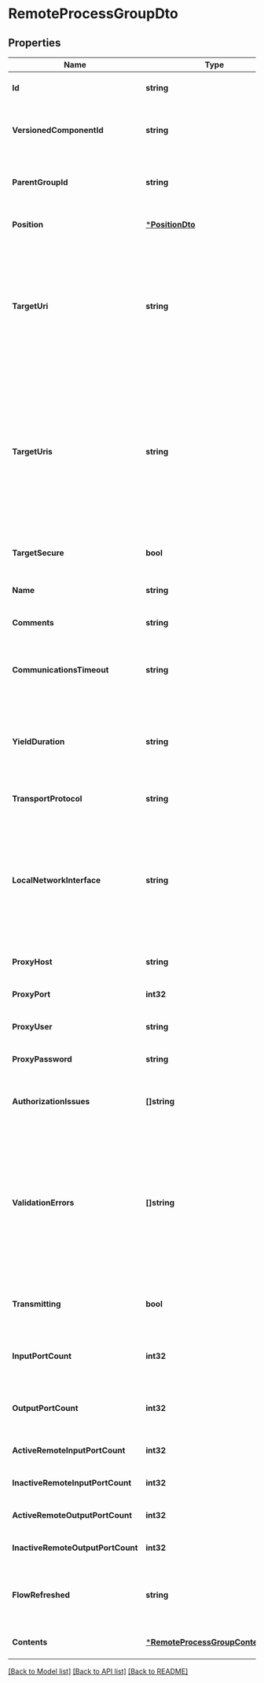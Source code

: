 # RemoteProcessGroupDto

## Properties
Name | Type | Description | Notes
------------ | ------------- | ------------- | -------------
**Id** | **string** | The id of the component. | [optional] [default to null]
**VersionedComponentId** | **string** | The ID of the corresponding component that is under version control | [optional] [default to null]
**ParentGroupId** | **string** | The id of parent process group of this component if applicable. | [optional] [default to null]
**Position** | [***PositionDto**](PositionDTO.md) |  | [optional] [default to null]
**TargetUri** | **string** | The target URI of the remote process group. If target uri is not set, but uris are set, then returns the first url in the urls. If neither target uri nor uris are set, then returns null. | [optional] [default to null]
**TargetUris** | **string** | The target URI of the remote process group. If target uris is not set but target uri is set, then returns a collection containing the single target uri. If neither target uris nor uris are set, then returns null. | [optional] [default to null]
**TargetSecure** | **bool** | Whether the target is running securely. | [optional] [default to null]
**Name** | **string** | The name of the remote process group. | [optional] [default to null]
**Comments** | **string** | The comments for the remote process group. | [optional] [default to null]
**CommunicationsTimeout** | **string** | The time period used for the timeout when communicating with the target. | [optional] [default to null]
**YieldDuration** | **string** | When yielding, this amount of time must elapse before the remote process group is scheduled again. | [optional] [default to null]
**TransportProtocol** | **string** |  | [optional] [default to null]
**LocalNetworkInterface** | **string** | The local network interface to send/receive data. If not specified, any local address is used. If clustered, all nodes must have an interface with this identifier. | [optional] [default to null]
**ProxyHost** | **string** |  | [optional] [default to null]
**ProxyPort** | **int32** |  | [optional] [default to null]
**ProxyUser** | **string** |  | [optional] [default to null]
**ProxyPassword** | **string** |  | [optional] [default to null]
**AuthorizationIssues** | **[]string** | Any remote authorization issues for the remote process group. | [optional] [default to null]
**ValidationErrors** | **[]string** | The validation errors for the remote process group. These validation errors represent the problems with the remote process group that must be resolved before it can transmit.  | [optional] [default to null]
**Transmitting** | **bool** | Whether the remote process group is actively transmitting. | [optional] [default to null]
**InputPortCount** | **int32** | The number of remote input ports currently available on the target. | [optional] [default to null]
**OutputPortCount** | **int32** | The number of remote output ports currently available on the target. | [optional] [default to null]
**ActiveRemoteInputPortCount** | **int32** | The number of active remote input ports. | [optional] [default to null]
**InactiveRemoteInputPortCount** | **int32** | The number of inactive remote input ports. | [optional] [default to null]
**ActiveRemoteOutputPortCount** | **int32** | The number of active remote output ports. | [optional] [default to null]
**InactiveRemoteOutputPortCount** | **int32** | The number of inactive remote output ports. | [optional] [default to null]
**FlowRefreshed** | **string** | The timestamp when this remote process group was last refreshed. | [optional] [default to null]
**Contents** | [***RemoteProcessGroupContentsDto**](RemoteProcessGroupContentsDTO.md) |  | [optional] [default to null]

[[Back to Model list]](../README.md#documentation-for-models) [[Back to API list]](../README.md#documentation-for-api-endpoints) [[Back to README]](../README.md)

